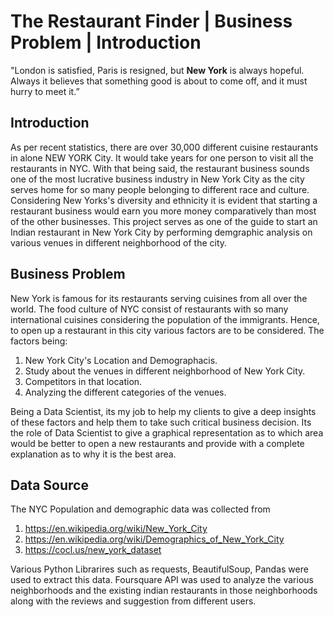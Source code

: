 # The Restaurant Finder | Business Problem | Introduction  
"London is satisfied, Paris is resigned, but **New York** is always hopeful. Always it believes that something good is about to come off, and it must hurry to meet it.”

## Introduction  
As per recent statistics, there are over 30,000 different cuisine restaurants in alone NEW YORK City. It would take years for one person to visit all the restaurants in NYC. With that being said, the restaurant business sounds one of the most lucrative business industry in New York City as the city serves home for so many people belonging to different race and culture.  
Considering New Yorks's diversity and ethnicity it is evident that starting a restaurant business would earn you more money comparatively than most of the other businesses. This project serves as one of the guide to start an Indian restaurant in New York City by performing demgraphic analysis on various venues in different neighborhood of the city. 

## Business Problem
New York is famous for its restaurants serving cuisines from all over the world. The food culture of NYC consist of restaurants with so many international cuisines considering the population of the immigrants. Hence, to open up a restaurant in this city various factors are to be considered. The factors being:
1. New York City's Location and Demographacis.
2. Study about the venues in different neighborhood of New York City.
3. Competitors in that location.
4. Analyzing the different categories of the venues. 

Being a Data Scientist, its my job to help my clients to give a deep insights of these factors and help them to take such critical business decision. Its the role of Data Scientist to give a graphical representation as to which area would be better to open a new restaurants and provide with a complete explanation as to why it is the best area.

## Data Source
The NYC Population and demographic data was collected from 
1. https://en.wikipedia.org/wiki/New_York_City
2. https://en.wikipedia.org/wiki/Demographics_of_New_York_City
3. https://cocl.us/new_york_dataset

Various Python Librarires such as requests, BeautifulSoup, Pandas were used to extract this data. 
Foursquare API was used to analyze the various neighborhoods and the existing indian restaurants in those neighborhoods  along with the reviews and suggestion from different users. 
